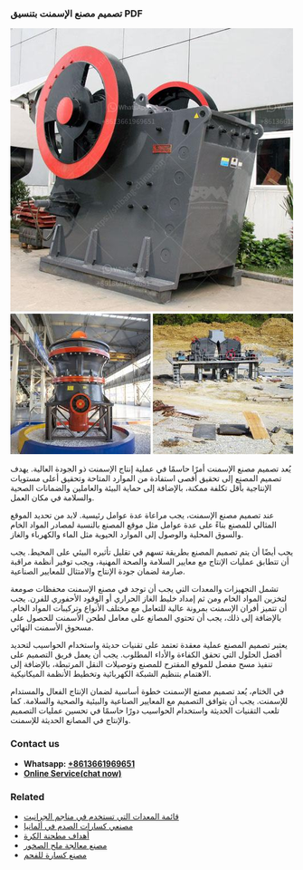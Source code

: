<h3>تصميم مصنع الإسمنت بتنسيق PDF</h3><img src='1701850675.jpg' alt=''><p>يُعد تصميم مصنع الإسمنت أمرًا حاسمًا في عملية إنتاج الإسمنت ذو الجودة العالية. يهدف تصميم المصنع إلى تحقيق أقصى استفادة من الموارد المتاحة وتحقيق أعلى مستويات الإنتاجية بأقل تكلفة ممكنة، بالإضافة إلى حماية البيئة والعاملين والضمانات الصحية والسلامة في مكان العمل.</p><p>عند تصميم مصنع الإسمنت، يجب مراعاة عدة عوامل رئيسية. لابد من تحديد الموقع المثالي للمصنع بناءً على عدة عوامل مثل موقع المصنع بالنسبة لمصادر المواد الخام والسوق المحلية والوصول إلى الموارد الحيوية مثل الماء والكهرباء والغاز.</p><p>يجب أيضًا أن يتم تصميم المصنع بطريقة تسهم في تقليل تأثيره البيئي على المحيط. يجب أن تتطابق عمليات الإنتاج مع معايير السلامة والصحة المهنية، ويجب توفير أنظمة مراقبة صارمة لضمان جودة الإنتاج والامتثال للمعايير الصناعية.</p><p>تشمل التجهيزات والمعدات التي يجب أن توجد في مصنع الإسمنت محفظات صومعة لتخزين المواد الخام ومن ثم إمداد خليط الغاز الحراري أو الوقود الأحفوري للفرن. يجب أن تتميز أفران الإسمنت بمرونة عالية للتعامل مع مختلف الأنواع وتركيبات المواد الخام. بالإضافة إلى ذلك، يجب أن تحتوي المصانع على معامل لطحن الأسمنت للحصول على مسحوق الأسمنت النهائي.</p><p>يعتبر تصميم المصنع عملية معقدة تعتمد على تقنيات حديثة واستخدام الحواسيب لتحديد أفضل الحلول التي تحقق الكفاءة والأداء المطلوب. يجب أن يعمل فريق التصميم على تنفيذ مسح مفصل للموقع المقترح للمصنع وتوصيلات النقل المرتبطة، بالإضافة إلى الاهتمام بتنظيم الشبكة الكهربائية وتخطيط الأنظمة الميكانيكية.</p><p>في الختام، يُعد تصميم مصنع الإسمنت خطوة أساسية لضمان الإنتاج الفعال والمستدام للإسمنت. يجب أن يتوافق التصميم مع المعايير الصناعية والبيئية والصحية والسلامة. كما تلعب التقنيات الحديثة واستخدام الحواسيب دورًا حاسمًا في تحسين عمليات التصميم والإنتاج في المصانع الحديثة للإسمنت.</p><h3>Contact us</h3><ul><li><strong>Whatsapp:&nbsp;<a href="https://wa.me/8613661969651">+8613661969651</a></strong></li><li><a href="https://swt.shibang-china.com/?git&amp;zhl&amp;تصميم مصنع الإسمنت بتنسيق PDF"><strong>Online Service(chat now)</strong></a></li></ul><h3>Related</h3><ul><li><a href='قائمة المعدات التي تستخدم في مناجم الجرانيت.md'>قائمة المعدات التي تستخدم في مناجم الجرانيت</a></li><li><a href='مصنعي كسارات الصدم في ألمانيا.md'>مصنعي كسارات الصدم في ألمانيا</a></li><li><a href='أهداف مطحنة الكرة.md'>أهداف مطحنة الكرة</a></li><li><a href='مصنع معالجة ملح الصخور.md'>مصنع معالجة ملح الصخور</a></li><li><a href='مصنع كسارة للفحم.md'>مصنع كسارة للفحم</a></li></ul>